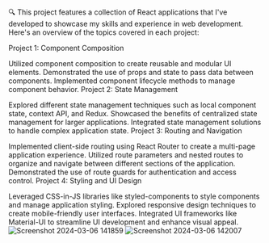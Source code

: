 🔍 This project features a collection of React applications that I've developed to showcase my skills and experience in web development. Here's an overview of the topics covered in each project:

Project 1: Component Composition

Utilized component composition to create reusable and modular UI elements.
Demonstrated the use of props and state to pass data between components.
Implemented component lifecycle methods to manage component behavior.
Project 2: State Management

Explored different state management techniques such as local component state, context API, and Redux.
Showcased the benefits of centralized state management for larger applications.
Integrated state management solutions to handle complex application state.
Project 3: Routing and Navigation

Implemented client-side routing using React Router to create a multi-page application experience.
Utilized route parameters and nested routes to organize and navigate between different sections of the application.
Demonstrated the use of route guards for authentication and access control.
Project 4: Styling and UI Design

Leveraged CSS-in-JS libraries like styled-components to style components and manage application styling.
Explored responsive design techniques to create mobile-friendly user interfaces.
Integrated UI frameworks like Material-UI to streamline UI development and enhance visual appeal.
![Screenshot 2024-03-06 141859](https://github.com/ikrvishu/React-Projects/assets/85433575/692f51d3-4327-4dfd-9667-459d31d5135a)
![Screenshot 2024-03-06 142007](https://github.com/ikrvishu/React-Projects/assets/85433575/3f6e0a66-3999-4f7d-9720-1a29376f75a0)

